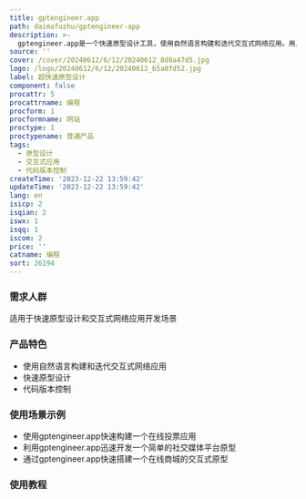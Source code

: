 ```yaml
---
title: gptengineer.app
path: daimafuzhu/gptengineer-app
description: >-
  gptengineer.app是一个快速原型设计工具，使用自然语言构建和迭代交互式网络应用。用户拥有代码所有权，并可随时让人类开发人员接手。代码已经通过git进行版本控制。
source: ''
cover: /cover/20240612/6/12/20240612_8d8a47d5.jpg
logo: /logo/20240612/6/12/20240612_b5a8fd52.jpg
label: 超快速原型设计
component: false
procattr: 5
procattrname: 编程
procform: 1
procformname: 网站
proctype: 1
proctypename: 普通产品
tags:
  - 原型设计
  - 交互式应用
  - 代码版本控制
createTime: '2023-12-22 13:59:42'
updateTime: '2023-12-22 13:59:42'
lang: en
isicp: 2
isqian: 2
iswx: 1
isqq: 1
iscom: 2
price: ''
catname: 编程
sort: 26194
---
```




### 需求人群
适用于快速原型设计和交互式网络应用开发场景

### 产品特色
- 使用自然语言构建和迭代交互式网络应用
- 快速原型设计
- 代码版本控制

### 使用场景示例
- 使用gptengineer.app快速构建一个在线投票应用
- 利用gptengineer.app迅速开发一个简单的社交媒体平台原型
- 通过gptengineer.app快速搭建一个在线商城的交互式原型

### 使用教程


  
